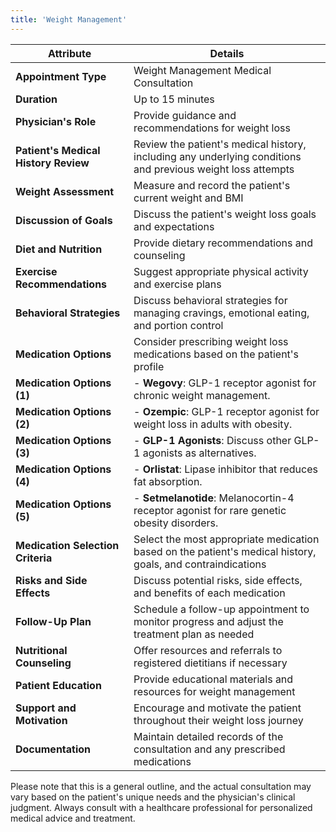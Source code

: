 ```yaml
---
title: 'Weight Management'
---
```


| Attribute                            | Details                                                                                                      |
|--------------------------------------|--------------------------------------------------------------------------------------------------------------|
| **Appointment Type**                 | Weight Management Medical Consultation                                                                     |
| **Duration**                         | Up to 15 minutes                                                                                            |
| **Physician's Role**                 | Provide guidance and recommendations for weight loss                                                       |
| **Patient's Medical History Review** | Review the patient's medical history, including any underlying conditions and previous weight loss attempts |
| **Weight Assessment**                | Measure and record the patient's current weight and BMI                                                      |
| **Discussion of Goals**              | Discuss the patient's weight loss goals and expectations                                                      |
| **Diet and Nutrition**               | Provide dietary recommendations and counseling                                                               |
| **Exercise Recommendations**         | Suggest appropriate physical activity and exercise plans                                                      |
| **Behavioral Strategies**            | Discuss behavioral strategies for managing cravings, emotional eating, and portion control                   |
| **Medication Options**               | Consider prescribing weight loss medications based on the patient's profile                                 |
| **Medication Options (1)**           | - **Wegovy**: GLP-1 receptor agonist for chronic weight management.                                            |
| **Medication Options (2)**           | - **Ozempic**: GLP-1 receptor agonist for weight loss in adults with obesity.                                   |
| **Medication Options (3)**           | - **GLP-1 Agonists**: Discuss other GLP-1 agonists as alternatives.                                           |
| **Medication Options (4)**           | - **Orlistat**: Lipase inhibitor that reduces fat absorption.                                                 |
| **Medication Options (5)**           | - **Setmelanotide**: Melanocortin-4 receptor agonist for rare genetic obesity disorders.                      |
| **Medication Selection Criteria**    | Select the most appropriate medication based on the patient's medical history, goals, and contraindications   |
| **Risks and Side Effects**          | Discuss potential risks, side effects, and benefits of each medication                                        |
| **Follow-Up Plan**                   | Schedule a follow-up appointment to monitor progress and adjust the treatment plan as needed                  |
| **Nutritional Counseling**           | Offer resources and referrals to registered dietitians if necessary                                          |
| **Patient Education**                | Provide educational materials and resources for weight management                                             |
| **Support and Motivation**           | Encourage and motivate the patient throughout their weight loss journey                                      |
| **Documentation**                    | Maintain detailed records of the consultation and any prescribed medications                                   |

Please note that this is a general outline, and the actual consultation may vary based on the patient's unique needs and the physician's clinical judgment. Always consult with a healthcare professional for personalized medical advice and treatment.